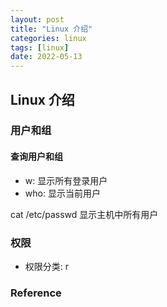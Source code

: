 ```yaml
---
layout: post
title: "Linux 介绍"
categories: linux
tags: [linux]
date: 2022-05-13
---
```


## Linux 介绍

### 用户和组

#### 查询用户和组

* w: 显示所有登录用户
* who: 显示当前用户

cat /etc/passwd 显示主机中所有用户

### 权限

* 权限分类: r

### Reference

